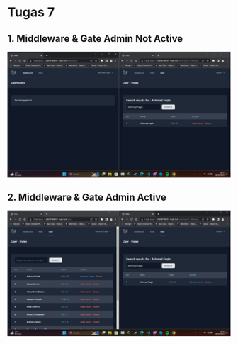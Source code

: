# Tugas 7

## 1. Middleware & Gate Admin Not Active
![Alt text](screenshot/tugas7/Middleware%20%26%20Gate%20Admin%20Not%20Active.png)
## 2. Middleware & Gate Admin Active
![Alt text](screenshot/tugas7/Middleware%20%26%20Gate%20Admin%20Active.png)
